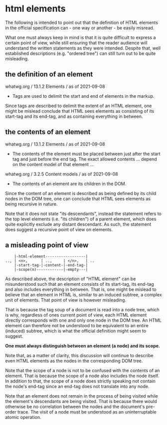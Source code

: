 
<!-- ======================================================================= -->
# html elements

The following is intended to point out that the definition of HTML elements
in the official specification can - one way or another - be easily misread.

What one must always keep in mind is that it is quite difficult to express
a certain point of view, while still ensuring that the reader audience will
understand the written statements as they were intended. Despite that, well
established descriptions (e.g. "ordered tree") can still turn out to be
quite misleading.

<!-- ======================================================================= -->
## the definition of an element

whatwg.org / 13.1.2 Elements / as of 2021-09-08

* Tags are used to delimit the start and end of elements in the markup.

Since tags are described to delimit the extent of an HTML element, one might
be mislead conclude that HTML sees elements as consisting of its start-tag
and its end-tag, and as containing everything in between.

<!-- ======================================================================= -->
## the contents of an element

whatwg.org / 13.1.2 Elements / as of 2021-09-08

* The contents of the element must be placed between just after the start
  tag and just before the end tag. The exact allowed contents ... depend
  on the content model of that element ...

whatwg.org / 3.2.5 Content models / as of 2021-09-08

* The contents of an element are its children in the DOM.

Since the content of an element is described as being defined by its child
nodes in the DOM tree, one can conclude that HTML sees elements as being
recursive in nature.

Note that it does not state "its descendants", instead the statement refers
to the top level elements (i.e. "its children") of a parent element, which
does quite explicitly exclude any distant descendant. As such, the statement
does suggest a recursive point of view on elements.

<!-- ======================================================================= -->
## a misleading point of view

```
    |-html-element------------------|
.., | <n>,      | ..,     | </n>,   | ..
    |-start-tag-|-content-|-end-tag-|
    |-scope(n)------------|-empty---|
```

As described above, the description of "HTML element" can be misunderstood
such that an element consists of its start-tag, its end-tag and also includes
everything in between. That is, one might be mislead to believe that an element
in HTML is, similar to an induced subtree, a complex unit of elements. That
point of view is however misleading.

That is because the tag soup of a document is read into a node tree, which is
why, regardless of ones current point of view, each HTML element directly
corresponds with one and only one node in the DOM tree. An HTML element can
therefore not be understood to be equivalent to an entire (induced) subtree,
which is what the official definition might seem to suggest.

**One must always distinguish between an element (a node) and its scope.**

Note that, as a matter of clarity, this discussion will continue to describe
even HTML elements as the nodes in the corresponding DOM tree.

Note that the scope of a node is not to be confused with the contents of an
element. That is because the scope of a node also includes the node itself.
In addition to that, the scope of a node does strictly speaking not contain
the node's end-tag since an end-tag does not translate into any node.

Note that an element does not remain in the process of being visited while the
element's descendants are being visited. That is because there would otherwise
be no correlation between the nodes and the document's pre-order trace. The
visit of a node must be understood as an uninterruptable atomic operation.
